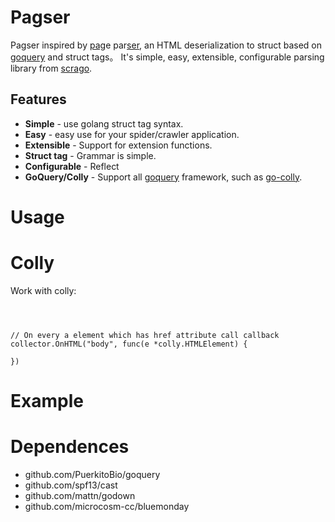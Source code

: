 # Pagser

Pagser inspired by  <u>pag</u>e par<u>ser</u>, 
an HTML deserialization to struct based on [goquery](https://github.com/PuerkitoBio/goquery) and struct tags。
It's simple, easy, extensible, configurable parsing library from [scrago](https://github.com/foolin/scrago).

## Features

* **Simple** - use golang struct tag syntax.
* **Easy** - easy use for your spider/crawler application.
* **Extensible** - Support for extension functions.
* **Struct tag** - Grammar is simple.
* **Configurable** - Reflect
* **GoQuery/Colly** - Support all [goquery](https://github.com/PuerkitoBio/goquery) framework, such as [go-colly](https://github.com/gocolly/colly).

# Usage



# Colly
Work with colly:
```colly



// On every a element which has href attribute call callback
collector.OnHTML("body", func(e *colly.HTMLElement) {
    
})

```

# Example

# Dependences
- github.com/PuerkitoBio/goquery
- github.com/spf13/cast
- github.com/mattn/godown
- github.com/microcosm-cc/bluemonday



